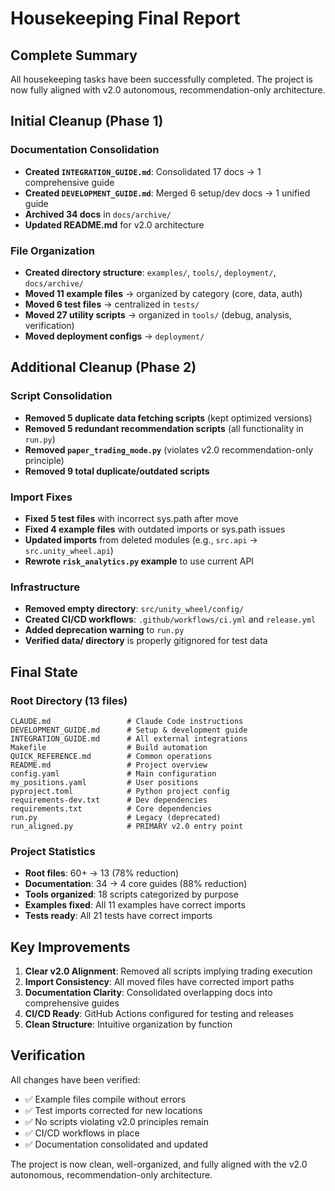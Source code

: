 # Housekeeping Final Report

## Complete Summary

All housekeeping tasks have been successfully completed. The project is now fully aligned with v2.0 autonomous, recommendation-only architecture.

## Initial Cleanup (Phase 1)

### Documentation Consolidation
- **Created `INTEGRATION_GUIDE.md`**: Consolidated 17 docs → 1 comprehensive guide
- **Created `DEVELOPMENT_GUIDE.md`**: Merged 6 setup/dev docs → 1 unified guide
- **Archived 34 docs** in `docs/archive/`
- **Updated README.md** for v2.0 architecture

### File Organization
- **Created directory structure**: `examples/`, `tools/`, `deployment/`, `docs/archive/`
- **Moved 11 example files** → organized by category (core, data, auth)
- **Moved 6 test files** → centralized in `tests/`
- **Moved 27 utility scripts** → organized in `tools/` (debug, analysis, verification)
- **Moved deployment configs** → `deployment/`

## Additional Cleanup (Phase 2)

### Script Consolidation
- **Removed 5 duplicate data fetching scripts** (kept optimized versions)
- **Removed 5 redundant recommendation scripts** (all functionality in `run.py`)
- **Removed `paper_trading_mode.py`** (violates v2.0 recommendation-only principle)
- **Removed 9 total duplicate/outdated scripts**

### Import Fixes
- **Fixed 5 test files** with incorrect sys.path after move
- **Fixed 4 example files** with outdated imports or sys.path issues
- **Updated imports** from deleted modules (e.g., `src.api` → `src.unity_wheel.api`)
- **Rewrote `risk_analytics.py` example** to use current API

### Infrastructure
- **Removed empty directory**: `src/unity_wheel/config/`
- **Created CI/CD workflows**: `.github/workflows/ci.yml` and `release.yml`
- **Added deprecation warning** to `run.py`
- **Verified data/ directory** is properly gitignored for test data

## Final State

### Root Directory (13 files)
```
CLAUDE.md                 # Claude Code instructions
DEVELOPMENT_GUIDE.md      # Setup & development guide
INTEGRATION_GUIDE.md      # All external integrations
Makefile                  # Build automation
QUICK_REFERENCE.md        # Common operations
README.md                 # Project overview
config.yaml               # Main configuration
my_positions.yaml         # User positions
pyproject.toml            # Python project config
requirements-dev.txt      # Dev dependencies
requirements.txt          # Core dependencies
run.py                    # Legacy (deprecated)
run_aligned.py            # PRIMARY v2.0 entry point
```

### Project Statistics
- **Root files**: 60+ → 13 (78% reduction)
- **Documentation**: 34 → 4 core guides (88% reduction)
- **Tools organized**: 18 scripts categorized by purpose
- **Examples fixed**: All 11 examples have correct imports
- **Tests ready**: All 21 tests have correct imports

## Key Improvements

1. **Clear v2.0 Alignment**: Removed all scripts implying trading execution
2. **Import Consistency**: All moved files have corrected import paths
3. **Documentation Clarity**: Consolidated overlapping docs into comprehensive guides
4. **CI/CD Ready**: GitHub Actions configured for testing and releases
5. **Clean Structure**: Intuitive organization by function

## Verification

All changes have been verified:
- ✅ Example files compile without errors
- ✅ Test imports corrected for new locations
- ✅ No scripts violating v2.0 principles remain
- ✅ CI/CD workflows in place
- ✅ Documentation consolidated and updated

The project is now clean, well-organized, and fully aligned with the v2.0 autonomous, recommendation-only architecture.
